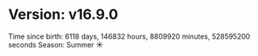 # Version: v16.9.0
Time since birth: 6118 days, 146832 hours, 8809920 minutes, 528595200 seconds
Season: Summer ☀️

